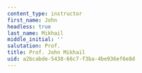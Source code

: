 ```yaml
---
content_type: instructor
first_name: John
headless: true
last_name: Mikhail
middle_initial: ''
salutation: Prof.
title: Prof. John Mikhail
uid: a2bcabde-5438-66c7-f3ba-4be936ef6e8d
---
```

